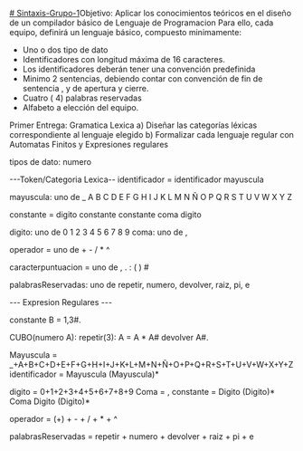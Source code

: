 [# Sintaxis-Grupo-1](https://github.com/valberio/Sintaxis-Grupo-1.git)Objetivo:  Aplicar los conocimientos teóricos en el diseño de un compilador básico de  Lenguaje de Programacion
Para ello, cada equipo, definirá un lenguaje básico, compuesto minimamente:
-	Uno o dos  tipo de dato
-	Identificadores  con longitud máxima de 16 caracteres.
-	Los identificadores deberán tener una convención predefinida
-	Minimo 2 sentencias, debiendo contar con convención de fin de sentencia , y de apertura y cierre.
-	Cuatro ( 4)  palabras reservadas
-	Alfabeto a elección del equipo.


Primer Entrega: Gramatica Lexica
a)	Diseñar las  categorías léxicas correspondiente al lenguaje elegido
b)	Formalizar cada lenguaje regular con Automatas Finitos y Expresiones regulares

tipos de dato: numero

---Token/Categoria Lexica-- 
identificador = identificador mayuscula

mayuscula: uno de _ A B C D E F G H I J K L M N Ñ O P Q R S T U V W X Y Z

constante = digito constante
            constante coma digito

digito: uno de 0 1 2 3 4 5 6 7 8 9 
coma: uno de , 

operador = uno de + - / * ^  

caracterpuntuacion = uno de , . : ( ) #

palabrasReservadas: uno de repetir, numero, devolver, raiz, pi, e

--- Expresion Regulares --- 
    
constante B = 1,3#.

CUBO(numero A):
repetir(3): 
A = A * A#
devolver A#.

Mayuscula = _+A+B+C+D+E+F+G+H+I+J+K+L+M+N+Ñ+O+P+Q+R+S+T+U+V+W+X+Y+Z
identificador = Mayuscula (Mayuscula)*

digito = 0+1+2+3+4+5+6+7+8+9
Coma = ,
constante = Digito (Digito)* Coma Digito (Digito)*

operador = (+) + - + / + * + ^

palabrasReservadas = repetir + numero + devolver + raiz + pi + e